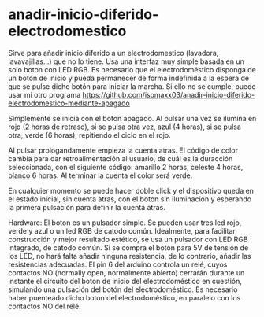 # anadir-inicio-diferido-electrodomestico
Sirve para añadir inicio diferido a un electrodomestico (lavadora, lavavajillas...) que no lo tiene. Usa una interfaz muy simple basada en un solo boton con LED RGB. Es necesario que el electrodoméstico disponga de un boton de inicio y pueda permanecer de forma indefinida a la espera de que se pulse dicho botón para iniciar la marcha. Si ello no se cumple, puede usar mi otro programa https://github.com/isomaxx03/anadir-inicio-diferido-electrodomestico-mediante-apagado

Simplemente se inicia con el boton apagado. Al pulsar una vez se ilumina en rojo (2 horas de retraso), si se pulsa otra vez, azul (4 horas), si se pulsa otra, verde (6 horas), repitiendo el ciclo en el rojo.

Al pulsar prologandamente empieza la cuenta atras. El código de color cambia para dar retroalimentación al usuario, de cuál es la duracción seleccionada, con el siguiente código: amarillo 2 horas, celeste 4 horas, blanco 6 horas. Al terminar la cuenta el color será verde.

En cualquier momento se puede hacer doble click y el dispositivo queda en el estado inicial, sin cuenta atras, con el boton sin iluminación y esperando la primera pulsación para definir la cuenta atras.

Hardware:
El boton es un pulsador simple. Se pueden usar tres led rojo, verde y azul o un led RGB de catodo común. Idealmente, para facilitar construcción y mejor resultado estético, se usa un pulsador con LED RGB integrado, de catodo común. Si se compra el botón para 5V de tensión de los LED, no hará falta añadir ninguna resistencia, de lo contrario, añadir las resistencias adecuadas.
El pin 6 del arduino controla un relé, cuyos contactos NO (normally open, normalmente abierto) cerrarán durante un instante el circuito del boton de inicio del electrodoméstico en cuestión, simulando una pulsación del botón del electrodoméstico. Es necesario haber puenteado dicho boton del electrodoméstico, en paralelo con los contactos NO del relé.
